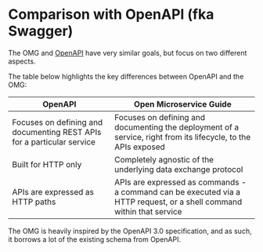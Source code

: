 # Comparison with OpenAPI (fka Swagger)

The OMG and [OpenAPI](https://github.com/OAI/OpenAPI-Specification/blob/master/versions/3.0.1.md) 
have very similar goals, but focus on two different aspects.

The table below highlights the key differences between OpenAPI and the OMG:

| OpenAPI                                                                | Open Microservice Guide                                                                                               |
|------------------------------------------------------------------------|-----------------------------------------------------------------------------------------------------------------------|
| Focuses on defining and documenting REST APIs for a particular service | Focuses on defining and documenting the deployment of a service, right from its lifecycle, to the APIs exposed        |
| Built for HTTP only                                                    | Completely agnostic of the underlying data exchange protocol                                                          |
| APIs are expressed as HTTP paths                                       | APIs are expressed as commands - a command can be executed via a HTTP request, or a shell command within that service |

<!--  
The table above is generated from https://www.tablesgenerator.com/markdown_tables
-->

The OMG is heavily inspired by the OpenAPI 3.0 specification, and as such, it borrows a lot of the existing
schema from OpenAPI. 